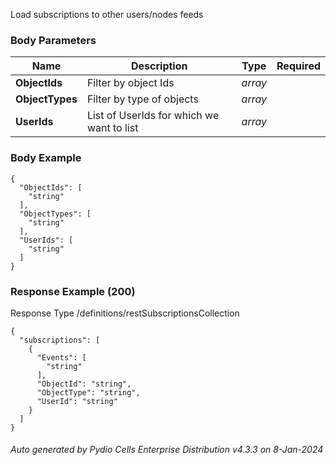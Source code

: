 






 
Load subscriptions to other users/nodes feeds  


### Body Parameters

Name | Description | Type | Required
---|---|---|---
**ObjectIds** | Filter by object Ids | _array_ |   
**ObjectTypes** | Filter by type of objects | _array_ |   
**UserIds** | List of UserIds for which we want to list | _array_ |   


### Body Example
```
{
  "ObjectIds": [
    "string"
  ],
  "ObjectTypes": [
    "string"
  ],
  "UserIds": [
    "string"
  ]
}
```






### Response Example (200)
Response Type /definitions/restSubscriptionsCollection

```
{
  "subscriptions": [
    {
      "Events": [
        "string"
      ],
      "ObjectId": "string",
      "ObjectType": "string",
      "UserId": "string"
    }
  ]
}
```




###### Auto generated by Pydio Cells Enterprise Distribution v4.3.3 on 8-Jan-2024
